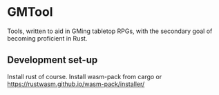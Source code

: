 GMTool
======

Tools, written to aid in GMing tabletop RPGs,
with the secondary goal of becoming proficient in Rust.

Development set-up
------------------

Install rust of course.
Install wasm-pack from cargo or https://rustwasm.github.io/wasm-pack/installer/
